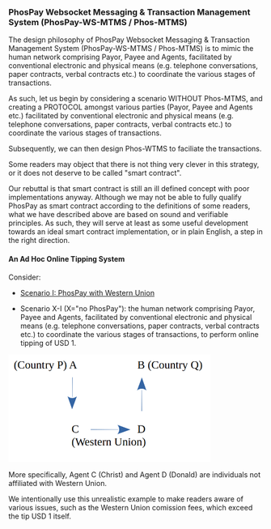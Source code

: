 ### PhosPay Websocket Messaging & Transaction Management System (PhosPay-WS-MTMS / Phos-MTMS)

The design philosophy of PhosPay Websocket Messaging & Transaction Management System (PhosPay-WS-MTMS / Phos-MTMS) is to mimic the human network comprising Payor, Payee and Agents, facilitated by conventional electronic and physical means (e.g. telephone conversations, paper contracts, verbal contracts etc.) to coordinate the various stages of transactions.

As such, let us begin by considering a scenario WITHOUT Phos-MTMS, and creating a PROTOCOL amongst various parties (Payor, Payee and Agents etc.) facilitated by conventional electronic and physical means (e.g. telephone conversations, paper contracts, verbal contracts etc.) to coordinate the various stages of transactions.

Subsequently, we can then design Phos-WTMS to faciliate the transactions.

Some readers may object that there is not thing very clever in this strategy, or it does not deserve to be called "smart contract".

Our rebuttal is that smart contract is still an ill defined concept with poor implementations anyway. Although we may not be able to fully qualify PhosPay as smart contract according to the definitions of some readers, what we have described above are based on sound and verifiable principles. As such, they will serve at least as some useful development towards an ideal smart contract implementation, or in plain English, a step in the right direction.


#### An Ad Hoc Online Tipping System

Consider:
- [ Scenario I: PhosPay with Western Union ](https://github.com/udexon/PhosPay/blob/master/PhosPay_Scenarios.md#scenario-i-phospay-with-western-union)

- Scenario X-I (X="no PhosPay"): the human network comprising Payor, Payee and Agents, facilitated by conventional electronic and physical means (e.g. telephone conversations, paper contracts, verbal contracts etc.) to coordinate the various stages of transactions, to perform online tipping of USD 1.

<img src="https://github.com/udexon/DatongToken/blob/master/pay_wu.png" width="400"  />

More specifically, Agent C (Christ) and Agent D (Donald) are individuals not affiliated with Western Union.

We intentionally use this unrealistic example to make readers aware of various issues, such as the Western Union comission fees, which exceed the tip USD 1 itself.

